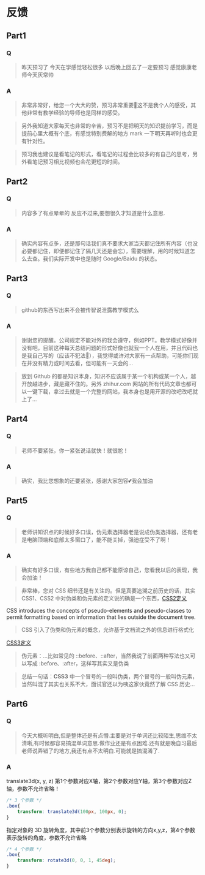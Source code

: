 # 反馈

## Part1

### Q

> 昨天预习了 今天在学感觉轻松很多 以后晚上回去了一定要预习 感觉康康老师今天灰常帅

### A

> 非常非常好，给您一个大大的赞，预习非常重要🌹这不是我个人的感受，其他非常有教学经验的导师也是同样的感受。

> 另外我知道大家每天也非常的辛苦，预习不是把明天的知识提前学习，而是提前心里大概有个底，有感觉特别费解的地方 mark 一下明天再听时也会更有针对性。

> 预习我也建议是看笔记的形式，看笔记的过程会比较多的有自己的思考，另外看笔记预习相比视频也会花更短的时间。

## Part2

### Q

> 内容多了有点晕晕的 反应不过来,要想很久才知道是什么意思.

### A

> 确实内容有点多，还是那句话我们真不要求大家当天都记住所有内容（也没必要都记住，即便都记住了隔几天还是会忘），需要理解，用的时候知道怎么去查。我们实际开发中也是随时 Google/Baidu 的状态。

## Part3

### Q

> github的东西写出来不会被传智说泄露教学模式么

### A

> 谢谢您的提醒。公司规定不能对外的我会遵守，例如PPT。教学模式好像并没有吧，目前这种每天总结问题的形式好像也就我一个人在用，并且代码也是我自己写的（应该不犯法🤣），我觉得或许对大家有一点帮助，可能你们现在并没有精力或时间去看，但可能有一天会的...

> 放到 Github 的都是知识本身，知识不应该属于某一个机构或某一个人，越开放越进步，藏是藏不住的。另外 zhihur.com 网站的所有代码文章也都可以一键下载，拿过去就是一个完整的网站，我本身也是用开源的改吧改吧就上了...

## Part4

### Q

> 老师不要紧张，你一紧张说话就快！就很尬！

### A

> 确实，我比您想象的还要紧张，感谢大家包容💕我会加油

## Part5

### Q

> 老师讲知识点的时候好多口误，伪元素选择器老是说成伪类选择器，还有老是电脑顶端和底部太多窗口了，能不能关掉，强迫症受不了啊！

### A

> 确实有好多口误，有些地方我自己都不能原谅自己，您看我以后的表现，我会加油！

> 非常棒，您对 CSS 细节还是有关注的。但是真要追溯之前历史的话，其实 CSS1、CSS2 中对伪类和伪元素的定义说的确是一个东西，[CSS2定义](https://www.w3.org/TR/CSS2/selector.html#pseudo-elements)

CSS introduces the concepts of pseudo-elements and pseudo-classes to permit formatting based on information that lies outside the document tree.

> CSS 引入了伪类和伪元素的概念，允许基于文档流之外的信息进行格式化

[CSS3定义](https://www.w3.org/TR/2011/REC-css3-selectors-20110929/#pseudo-elements)

> 伪元素：...比如常见的 ::before、::after，当然我说了前面两种写法也又可以写成 :before、:after，这样写其实又是伪类

> 总结一句话：**CSS3** 中一个冒号的一般叫伪类，两个冒号的一般叫伪元素，当然叫混了其实也关系不大，面试官还以为咦这家伙竟然了解 CSS 历史...

## Part6

### Q

> 今天大概听明白,但是整体还是有点懵.主要是对于单词还比较陌生,思维不太清晰,有时候都容易搞混单词意思.做作业还是有点困难.还有就是晚自习最后老师说弄错了的地方,我还有点不太明白.可能就是搞混淆了.

### A

translate3d(x, y, z) 第1个参数对应X轴，第2个参数对应Y轴，第3个参数对应Z轴，参数不允许省略！

```css
/* 3 个参数 */
.box{
    transform: translate3d(100px, 100px, 0);
}
```

指定对象的 3D 旋转角度，其中前3个参数分别表示旋转的方向x,y,z，第4个参数表示旋转的角度，参数不允许省略

```css
/* 4 个参数 */
.box{
    transform: rotate3d(0, 0, 1, 45deg);
}
```